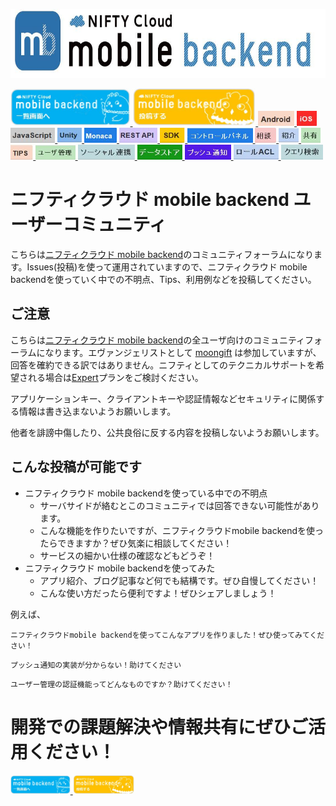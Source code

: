 
<a href="http://mb.cloud.nifty.com/"><img src="img/HEADER2.jpg" alt="" width="700" height="110" border="0" /></a>

<a href="../../issues">
  <img src="img/ichirantokou.JPG" alt="一覧" height="60" border="0" />
</a>
<a href="../../issues/new">
  <img src="img/shinkitokou.JPG" alt="新規" height="60" border="0" />
</a> 

<a href="../../labels/Android">
  <img src="img/Android.JPG" alt="Android" height="24" border="0" />
</a>
<a href="../../labels/iOS">
  <img src="img/iOS.JPG" alt="iOS" height="24" border="0" />
</a> 
<a href="../../labels/JavaScript">
  <img src="img/Javascript.JPG" alt="JavaScript" height="24" border="0" />
</a>
<a href="../../labels/Unity">
  <img src="img/Unity.JPG" alt="Unity" height="24" border="0" />
</a>
<a href="../../labels/Monaca">
  <img src="img/Monaca.JPG" alt="Monaca" height="24" border="0" />
</a> 
<a href="../../labels/REST API">
  <img src="img/RestAPI.JPG" alt="REST API" height="24" border="0" />
</a>
<a href="../../labels/SDK">
  <img src="img/SDK.JPG" alt="SDK" height="24" border="0" />
</a> 
<a href="../../labels/コントロールパネル">
  <img src="img/ControlPanel.JPG" alt="コントロールパネル" height="24" border="0" />
</a>
<a href="../../labels/相談">
  <img src="img/soudan.JPG" alt="相談" height="24" border="0" />
</a>
<a href="../../labels/紹介">
  <img src="img/shoukai.JPG" alt="紹介" height="24" border="0" />
</a>
<a href="../../labels/共有">
  <img src="img/kyouyu.JPG" alt="共有" height="24" border="0" />
</a>
<a href="../../labels/TIPS">
  <img src="img/TIPS.JPG" alt="TIPS" height="24" border="0" />
</a>
<a href="../../labels/ユーザ管理">
  <img src="img/User.JPG" alt="ユーザ管理" height="24" border="0" />
</a>
<a href="../../labels/ソーシャル連携">
  <img src="img/SNS.JPG" alt="ソーシャル連携" height="24" border="0" />
</a>
<a href="../../labels/データストア">
  <img src="img/Datastore.JPG" alt="データストア" height="24" border="0" />
</a>
<a href="../../labels/プッシュ通知">
  <img src="img/Push.JPG" alt="プッシュ通知" height="24" border="0" />
</a>
<a href="../../labels/ロールACL">
  <img src="img/Role.JPG" alt="ロールACL" height="24" border="0" />
</a>
<a href="../../labels/クエリ検索">
  <img src="img/Query.JPG" alt="クエリ検索" height="24" border="0" />
</a>


# ニフティクラウド mobile backend ユーザーコミュニティ

こちらは[ニフティクラウド mobile backend](http://mb.cloud.nifty.com/)のコミュニティフォーラムになります。Issues(投稿)を使って運用されていますので、ニフティクラウド mobile backendを使っていく中での不明点、Tips、利用例などを投稿してください。

## ご注意

こちらは[ニフティクラウド mobile backend](http://mb.cloud.nifty.com/)の全ユーザ向けのコミュニティフォーラムになります。エヴァンジェリストとして [moongift](https://github.com/moongift) は参加していますが、回答を確約できる訳ではありません。ニフティとしてのテクニカルサポートを希望される場合は[Expert](http://mb.cloud.nifty.com/price.htm)プランをご検討ください。

アプリケーションキー、クライアントキーや認証情報などセキュリティに関係する情報は書き込まないようお願いします。

他者を誹謗中傷したり、公共良俗に反する内容を投稿しないようお願いします。

## こんな投稿が可能です

- ニフティクラウド mobile backendを使っている中での不明点
  - サーバサイドが絡むとこのコミュニティでは回答できない可能性があります。
  - こんな機能を作りたいですが、ニフティクラウドmobile backendを使ったらできますか？ぜひ気楽に相談してください！
  - サービスの細かい仕様の確認などもどうぞ！
- ニフティクラウド mobile backendを使ってみた
  - アプリ紹介、ブログ記事など何でも結構です。ぜひ自慢してください！
  - こんな使い方だったら便利ですよ！ぜひシェアしましょう！

例えば、

```
ニフティクラウドmobile backendを使ってこんなアプリを作りました！ぜひ使ってみてください！
```

```
プッシュ通知の実装が分からない！助けてください
```

```
ユーザー管理の認証機能ってどんなものですか？助けてください！
```

# 開発での課題解決や情報共有にぜひご活用ください！

<a href="../../issues">
  <img src="img/ichirantokou.JPG" alt="一覧" height="30" border="0" />
</a>
<a href="../../issues/new">
  <img src="img/shinkitokou.JPG" alt="新規" height="30" border="0" />
</a>
